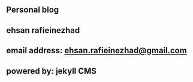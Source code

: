 ## Personal blog
## ehsan rafieinezhad
## email address: ehsan.rafieinezhad@gmail.com
## powered by: jekyll CMS

